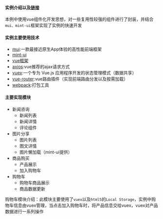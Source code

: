 #### 实例介绍以及[链接](https://github.com/ybonest/vue-note/tree/master/html/cms)
本例中使用vue组件化开发思想，对一些复用性较强的组件进行了封装，并结合`mui、mint-ui`框架实现了实例的快速开发

#### 实例主要使用技术
+ [mui](http://dev.dcloud.net.cn/mui/):一款最接近原生App体验的高性能前端框架
+ [mint-ui]()
+ [vue框架](https://cn.vuejs.org/)
+ [axios](https://www.npmjs.com/package/axios):vue推荐的ajax请求方式
+ [vuex](https://vuex.vuejs.org/zh-cn/):一个专为 Vue.js 应用程序开发的状态管理模式（数据共享）
+ [vue-router](https://router.vuejs.org/zh-cn/):vue路由插件（实现前端路由分发以及按需加载）
+ [webpack](http://webpack.github.io/):打包工具

#### 主要实现模块
+ 新闻咨询
  - 新闻列表
  - 新闻详情
  - 评论组件
+ 图片分享
  - 图片列表
  - 图文详情
  - 图片懒加载（mint-ui提供）
+ 商品购买
  - 产品展示
  - 加入购物车
+ 购物车
  - 购物车商品展示
  - 商品数据更新

购物车模块介绍：此模块主要使用了`vuex`以及`html5`的`Local Storage`，实例中购物车信息由vuex管理，当点击加入购物车时，将产品信息交给vuex，vuex对产品数据进行一系列操作
